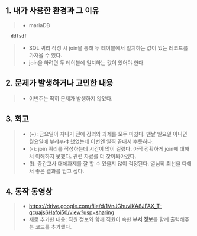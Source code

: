 ## 1. 내가 사용한 환경과 그 이유
> * mariaDB

      ddfsdf
      
      
> * SQL 쿼리 작성 시 join을 통해 두 테이블에서 일치하는 값이 있는 레코드를 가져올 수 있다.
> * join을 하려면 두 테이블에 일치하는 값이 있어야 한다.

## 2. 문제가 발생하거나 고민한 내용
> * 이번주는 딱히 문제가 발생하지 않았다.

## 3. 회고
> * (+): 금요일이 지나기 전에 강의와 과제를 모두 마쳤다. 맨날 일요일 아니면 월요일에 부랴부랴 했었는데 이번엔 일찍 끝내서 뿌듯하다.
> * (-): join 쿼리를 작성하는데 시간이 많이 걸렸다. 아직 정확하게 join에 대해서 이해하지 못했다. 관련 자료를 더 찾아봐야겠다.
> * (!): 중간고사 대체과제를 잘 할 수 있을지 많이 걱정된다. 열심히 최선을 다해서 좋은 결과를 얻고 싶다.

## 4. 동작 동영상
> * <https://drive.google.com/file/d/1VnJGhuviKA8JFAX_T-qcuajs6Hafoi50/view?usp=sharing>
> * 새로 추가한 내용: 직원 정보와 함께 직원이 속한 **부서 정보**를 함께 출력해주는 코드를 추가했다.
